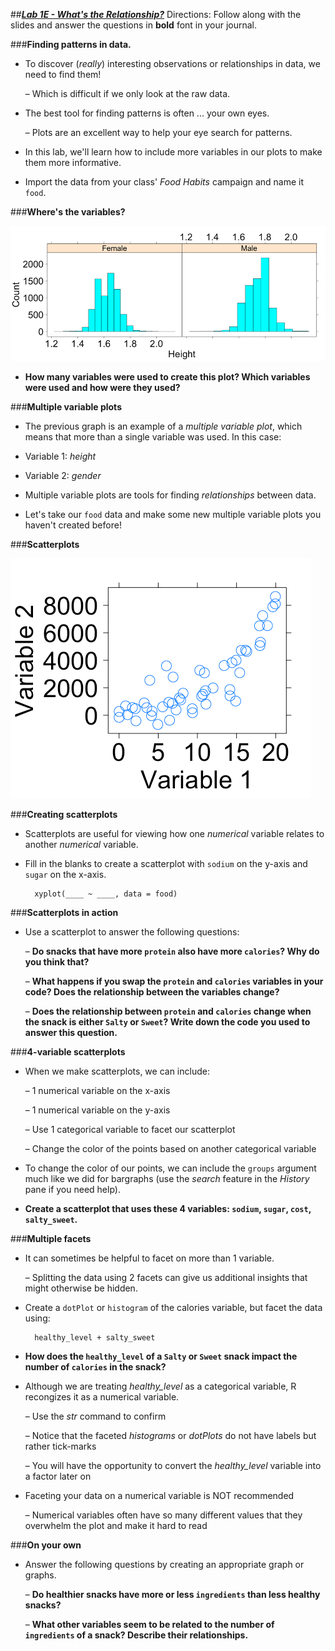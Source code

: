 ##***<u>Lab 1E - What's the Relationship?</u>***
Directions: Follow along with the slides and answer the questions in **bold** font in your journal.

###**Finding patterns in data.**
* To discover (*really*) interesting observations or relationships in data, we need to find them!

    – Which is difficult if we only look at the raw data.

* The best tool for finding patterns is often ... your own eyes.

    – Plots are an excellent way to help your eye search for patterns.

* In this lab, we'll learn how to include more variables in our plots to make them more informative.

* Import the data from your class' *Food Habits* campaign and name it ```food```.

###**Where's the variables?**

<img src="../../img/1xe0a.png" />

* **How many variables were used to create this plot? Which variables were used and how were they used?**

###**Multiple variable plots**
* The previous graph is an example of a *multiple variable plot*, which means that more than a single variable was used. In this case:

* Variable 1: *height*

* Variable 2: *gender*

* Multiple variable plots are tools for finding *relationships* between data.

* Let's take our ```food``` data and make some new multiple variable plots you haven't created before!

###**Scatterplots**

<img src="../../img/1xe0b.png" />

###**Creating scatterplots**
* Scatterplots are useful for viewing how one *numerical* variable relates to another *numerical* variable.

* Fill in the blanks to create a scatterplot with ```sodium``` on the y-axis and ```sugar``` on the x-axis.

        xyplot(____ ~ ____, data = food)

###**Scatterplots in action**
* Use a scatterplot to answer the following questions:

    – **Do snacks that have more ```protein``` also have more ```calories```? Why do you think that?**

    – **What happens if you swap the ```protein``` and ```calories``` variables in your code? Does the relationship between the variables change?**

    – **Does the relationship between ```protein``` and ```calories``` change when the snack is either ```Salty``` or ```Sweet```? Write down the code you used to answer this question.**

###**4-variable scatterplots**
* When we make scatterplots, we can include:

    – 1 numerical variable on the x-axis

    – 1 numerical variable on the y-axis

    – Use 1 categorical variable to facet our scatterplot

    – Change the color of the points based on another categorical variable

* To change the color of our points, we can include the ```groups``` argument much like we did for bargraphs (use the *search* feature in the *History* pane if you need help).

* **Create a scatterplot that uses these 4 variables: ```sodium```, ```sugar```, ```cost```, ```salty_sweet```.**

###**Multiple facets**
* It can sometimes be helpful to facet on more than 1 variable.

    – Splitting the data using 2 facets can give us additional insights that might otherwise be hidden.

* Create a ```dotPlot``` or ```histogram``` of the calories variable, but facet the data using:

        healthy_level + salty_sweet

* **How does the ```healthy_level``` of a ```Salty``` or ```Sweet``` snack impact the number of ```calories``` in the snack?**

* Although we are treating *healthy_level* as a categorical variable, R recongizes it as a numerical variable.

    – Use the *str* command to confirm

    – Notice that the faceted *histograms* or *dotPlots* do not have labels but rather tick-marks

    – You will have the opportunity to convert the *healthy_level* variable into a factor later on

* Faceting your data on a numerical variable is NOT recommended

    – Numerical variables often have so many different values that they overwhelm the plot and make it hard to read

###**On your own**
* Answer the following questions by creating an appropriate graph or graphs.

    – **Do healthier snacks have more or less ```ingredients``` than less healthy snacks?**

    – **What other variables seem to be related to the number of ```ingredients``` of a snack? Describe their relationships.**